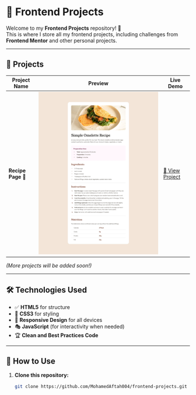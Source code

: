 # 🚀 Frontend Projects  

Welcome to my **Frontend Projects** repository! 🎨  
This is where I store all my frontend projects, including challenges from **Frontend Mentor** and other personal projects.  

---

## 📂 Projects  

| Project Name   | Preview   | Live Demo   |
|---------------|----------|-------------|
| **Recipe Page** 🍳 | ![Recipe Page](recipe-page-main/design/desktop-design.jpg) | [🔗 View Project](https://mohamedaftah004.github.io/recipe-page-main/) |

*(More projects will be added soon!)*  

---

## 🛠 Technologies Used  

- ✅ **HTML5** for structure  
- 🎨 **CSS3** for styling  
- 📱 **Responsive Design** for all devices  
- 🎭 **JavaScript** (for interactivity when needed)  
- 🏆 **Clean and Best Practices Code**  

---

## 🔧 How to Use  

1. **Clone this repository:**  
   ```bash
   git clone https://github.com/MohamedAftah004/frontend-projects.git
